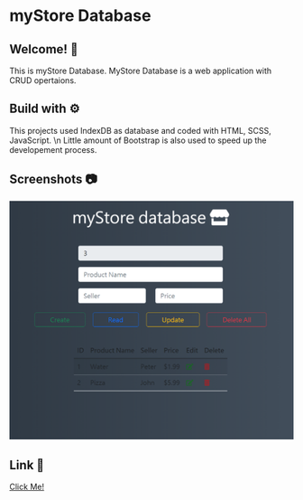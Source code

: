 # myStore Database
## Welcome! 👋
This is myStore Database. MyStore Database is a web application with CRUD opertaions.

## Build with ⚙️
This projects used IndexDB as database and coded with HTML, SCSS, JavaScript. \n
Little amount of Bootstrap is also used to speed up the developement process.




## Screenshots 📷
![](img/screenshot1.png)

## Link 🔗
[Click Me!]()